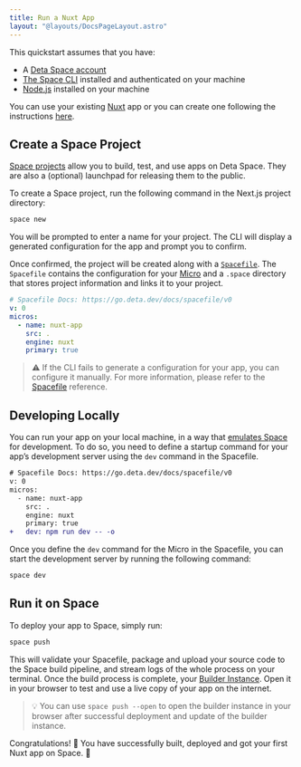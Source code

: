 ```yaml
---
title: Run a Nuxt App
layout: "@layouts/DocsPageLayout.astro"
---
```


This quickstart assumes that you have:

- A [Deta Space account](https://deta.space/signup)
- [The Space CLI](/docs/en/build/fundamentals/space-cli) installed and authenticated on your machine
- [Node.js](https://nodejs.org) installed on your machine

You can use your existing [Nuxt](https://nuxt.com/) app or you can create one following the instructions [here](https://nuxt.com/docs/getting-started/installation#new-project).

## Create a Space Project

[Space projects](/docs/en/build/fundamentals/development/projects) allow you to build, test, and use apps on Deta Space. They are also a (optional) launchpad for releasing them to the public.

To create a Space project, run the following command in the Next.js project directory:


```bash
space new
```

You will be prompted to enter a name for your project. The CLI will display a generated configuration for the app and prompt you to confirm. 

Once confirmed, the project will be created along with a [`Spacefile`](/docs/en/build/fundamentals/the-space-runtime#the-spacefile). The `Spacefile` contains the configuration for your [Micro](/docs/en/build/fundamentals/the-space-runtime/micros) and a `.space` directory that stores project information and links it to your project.

```yaml
# Spacefile Docs: https://go.deta.dev/docs/spacefile/v0
v: 0
micros:
  - name: nuxt-app
    src: .
    engine: nuxt
    primary: true
```

> ⚠️ If the CLI fails to generate a configuration for your app, you can configure it manually. For more information, please refer to the [Spacefile](/docs/en/build/reference/spacefile) reference.

## Developing Locally

You can run your app on your local machine, in a way that [emulates Space](/docs/en/build/fundamentals/development/local-development) for development. To do so, you need to define a startup command for your  app’s development server using the `dev` command in the Spacefile.

```diff
# Spacefile Docs: https://go.deta.dev/docs/spacefile/v0
v: 0
micros:
  - name: nuxt-app
    src: .
    engine: nuxt
    primary: true
+   dev: npm run dev -- -o
```

Once you define the `dev` command for the Micro in the Spacefile, you can start the development server by running the following command:

```bash
space dev
```

## Run it on Space

To deploy your app to Space, simply run:

```diff
space push
```

This will validate your Spacefile, package and upload your source code to the Space build pipeline, and stream logs of the whole process on your terminal. Once the build process is complete, your [Builder Instance](/docs/en/build/fundamentals/development/local-development). Open it in your browser to test and use a live copy of your app on the internet.

> 💡 You can use `space push --open` to open the builder instance in your browser after successful deployment and update of the builder instance.

Congratulations! 🎉 You have successfully built, deployed and got your first Nuxt app on Space. 🚀